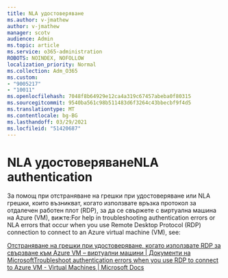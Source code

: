 ```yaml
---
title: NLA удостоверяване
ms.author: v-jmathew
author: v-jmathew
manager: scotv
audience: Admin
ms.topic: article
ms.service: o365-administration
ROBOTS: NOINDEX, NOFOLLOW
localization_priority: Normal
ms.collection: Adm_O365
ms.custom:
- "9005217"
- "10011"
ms.openlocfilehash: 7048f8b64929e12ca4a319c67457abeba0f80315
ms.sourcegitcommit: 9540ba561c98b511483d6f3264c43bbecbf9f4d5
ms.translationtype: MT
ms.contentlocale: bg-BG
ms.lasthandoff: 03/29/2021
ms.locfileid: "51420687"
---
```

# <a name="nla-authentication"></a><span data-ttu-id="bb955-102">NLA удостоверяване</span><span class="sxs-lookup"><span data-stu-id="bb955-102">NLA authentication</span></span>

<span data-ttu-id="bb955-103">За помощ при отстраняване на грешки при удостоверяване или NLA грешки, които възникват, когато използвате връзка протокол за отдалечен работен плот (RDP), за да се свържете с виртуална машина на Azure (VM), вижте:</span><span class="sxs-lookup"><span data-stu-id="bb955-103">For help in troubleshooting authentication errors or NLA errors that occur when you use Remote Desktop Protocol (RDP) connection to connect to an Azure virtual machine (VM), see:</span></span>

[<span data-ttu-id="bb955-104">Отстраняване на грешки при удостоверяване, когато използвате RDP за свързване към Azure VM – виртуални машини | Документи на Microsoft</span><span class="sxs-lookup"><span data-stu-id="bb955-104">Troubleshoot authentication errors when you use RDP to connect to Azure VM - Virtual Machines | Microsoft Docs</span></span>](https://docs.microsoft.com/troubleshoot/azure/virtual-machines/cannot-connect-rdp-azure-vm)
